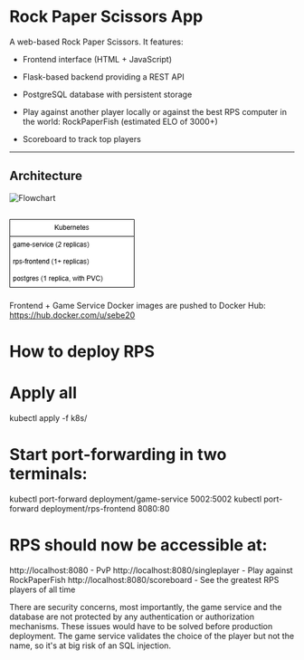 # Rock Paper Scissors App

A web-based Rock Paper Scissors. It features:

- Frontend interface (HTML + JavaScript)
- Flask-based backend providing a REST API
- PostgreSQL database with persistent storage

- Play against another player locally or against the best RPS computer in the world: RockPaperFish (estimated ELO of 3000+)
- Scoreboard to track top players

---

## Architecture

![Flowchart](rps_flowchar.png)

![Kubernetes](rps_kubernetes.png)
---

Frontend + Game Service Docker images are pushed to Docker Hub: https://hub.docker.com/u/sebe20

# How to deploy RPS

# Apply all
kubectl apply -f k8s/

# Start port-forwarding in two terminals:
kubectl port-forward deployment/game-service 5002:5002
kubectl port-forward deployment/rps-frontend 8080:80

# RPS should now be accessible at:
http://localhost:8080 - PvP
http://localhost:8080/singleplayer - Play against RockPaperFish
http://localhost:8080/scoreboard - See the greatest RPS players of all time


There are security concerns, most importantly, the game service and the database are not protected by any authentication or authorization mechanisms. These issues would have to be solved before production deployment. The game service validates the choice of the player but not the name, so it's at big risk of an SQL injection.
